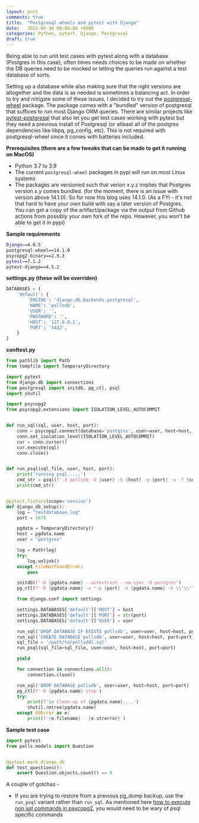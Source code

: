 ```yaml
---
layout: post
comments: true
title:  "Postgresql wheels and pytest with Django"
date:   2022-06-30 00:00:00 +0000
categories: Python, pytest, Django, Postgresql
draft: true
---
```


Being able to run unit test cases with pytest along with a database (Postgres in this case), often times needs choices to be made on whether the DB queries need to be mocked or letting the queries run against a test database of sorts.

Setting up a database while also making sure that the right versions are altogether and the data is as needed is sometimes a balancing act. In order to try and mitigate some of these issues, I decided to try out the [postgresql-wheel](https://github.com/michelp/postgresql-wheel) package. The package comes with a "bundled" version of postgresql that suffices to run most Django ORM queries. There are similar projects like [pytest-postgresql](https://github.com/ClearcodeHQ/pytest-postgresql) that also let you get test cases working with pytest but they need a previous install of Postgresql (or atleast all of the postgres dependencies like libpq, pg_config, etc). This is not required with postgresql-wheel since it comes with batteries included.

**Prerequisites (there are a few tweaks that can be made to get it running on MacOS)**
- Python 3.7 to 3.9
- The current `postgresql-wheel` packages in pypi will run on most Linux systems
- The packages are versioned such that verion x.y.z implies that Postgres version x.y comes bundled. (for the moment, there is an issue with version above 14.1.0). So for now this blog uses 14.1.0. (As a FYI - it's not that hard to have your own build with say a later version of Postgres. You can get a copy of the artifact/package via the output from Github actions from possibly your own fork of the repo. However, you won't be able to get it in pypi)

**Sample requirements**

```bash
Django==4.0.5
postgresql-wheel==14.1.0
psycopg2-binary==2.9.3
pytest==7.1.2
pytest-django==4.5.2
```

**settings.py (these will be overriden)**

```python
DATABASES = {
    'default': {
        'ENGINE': 'django.db.backends.postgresql',
        'NAME': 'pollsdb',
        'USER': '',
        'PASSWORD': '',
        'HOST': '127.0.0.1',
        'PORT': '5432',
    }
}
```

**conftest.py**

```python
from pathlib import Path
from tempfile import TemporaryDirectory

import pytest
from django.db import connections
from postgresql import initdb, pg_ctl, psql
import shutil

import psycopg2
from psycopg2.extensions import ISOLATION_LEVEL_AUTOCOMMIT


def run_sql(sql, user, host, port):
    conn = psycopg2.connect(database='postgres', user=user, host=host, port=str(port))
    conn.set_isolation_level(ISOLATION_LEVEL_AUTOCOMMIT)
    cur = conn.cursor()
    cur.execute(sql)
    conn.close()


def run_psql(sql_file, user, host, port):
    print('running psql.....')
    cmd_str = psql(f'-d pollsdb -U {user} -h {host} -p {port} -a -f {sql_file}')
    print(cmd_str)


@pytest.fixture(scope='session')
def django_db_setup():
    log = "testdatabase.log"
    port = 5678

    pgdata = TemporaryDirectory()
    host = pgdata.name
    user = "postgres"

    log = Path(log)
    try:
        log.unlink()
    except FileNotFoundError:
        pass

    initdb(f'-D {pgdata.name} --auth=trust --no-sync -U postgres')
    pg_ctl(f'-D {pgdata.name} -o "-p {port} -k {pgdata.name} -h \\"\\"" -l {log} start')

    from django.conf import settings

    settings.DATABASES['default']['HOST'] = host
    settings.DATABASES['default']['PORT'] = str(port)
    settings.DATABASES['default']['USER'] = user

    run_sql('DROP DATABASE IF EXISTS pollsdb', user=user, host=host, port=port)
    run_sql('CREATE DATABASE pollsdb', user=user, host=host, port=port)
    sql_file = '/path/to/pollsddl.sql'
    run_psql(sql_file=sql_file, user=user, host=host, port=port)

    yield

    for connection in connections.all():
        connection.close()

    run_sql('DROP DATABASE pollsdb', user=user, host=host, port=port)
    pg_ctl(f'-D {pgdata.name} stop')
    try:
        print(f'\n Clean-up of {pgdata.name}....')
        shutil.rmtree(pgdata.name)
    except OSError as e:
        print(f'{e.filename} - {e.strerror}')
```

**Sample test case**

```python
import pytest
from polls.models import Question


@pytest.mark.django_db
def test_questions():
    assert Question.objects.count() == 0
```

A couple of gotchas -
- If you are trying to restore from a previous pg_dump backup, use the `run_psql` variant rather than `run_sql`. As mentioned here [how to execute non sql commands in psycopg2](https://stackoverflow.com/questions/53077083/how-to-execute-non-sql-commands-in-psycopg2), you would need to be wary of psql specific commands
